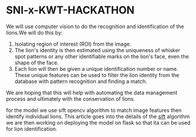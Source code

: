 # SNI-x-KWT-HACKATHON


We will use computer vision to do the recognition and identification of the lions.We will do this by:
1. Isolating region of interest (ROI) from the image.
2. The lion's identity is then estimated using the uniqueness of whisker spot patterns or any other identifiable marks on the lion's face, even the shape of the face.
3. Each lion will then be given a unique identification number or name.
These unique features can be used to filter the lion identity from the database with pattern recognition and finding a match.

We are hoping that this will help with automating the data management process and ultimately with the conservation of lions.


for the model we use sift opencv algorithm to match image features then identify individual lions.
This article goes into the details of the 
 	[sift](https://medium.com/data-breach/introduction-to-sift-scale-invariant-feature-transform-65d7f3a72d40) algorithm
 we are then working on deploying the model on flask so that ita can be used for lion identification.

